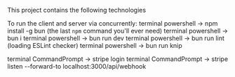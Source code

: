 This project contains the following technologies



To run the client and server via concurrently:
terminal powershell -> npm install -g bun (the last `npm` command you'll ever need)
terminal powershell -> bun i
terminal powershell -> bun run dev
terminal powershell -> bun run lint (loading ESLint checker)
terminal powershell -> bun run knip

terminal CommandPrompt -> stripe login
terminal CommandPrompt -> stripe listen --forward-to localhost:3000/api/webhook

